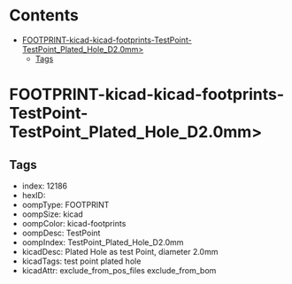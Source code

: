 



Contents
========

* [FOOTPRINT-kicad-kicad-footprints-TestPoint-TestPoint_Plated_Hole_D2.0mm>](#footprint-kicad-kicad-footprints-testpoint-testpoint_plated_hole_d20mm)
	* [Tags](#tags)

# FOOTPRINT-kicad-kicad-footprints-TestPoint-TestPoint_Plated_Hole_D2.0mm>

## Tags

- index: 12186
- hexID: 
- oompType: FOOTPRINT
- oompSize: kicad
- oompColor: kicad-footprints
- oompDesc: TestPoint
- oompIndex: TestPoint_Plated_Hole_D2.0mm
- kicadDesc: Plated Hole as test Point, diameter 2.0mm
- kicadTags: test point plated hole
- kicadAttr: exclude_from_pos_files exclude_from_bom
